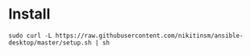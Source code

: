 # Install 
  
  ```
  sudo curl -L https://raw.githubusercontent.com/nikitinsm/ansible-desktop/master/setup.sh | sh
  ```

